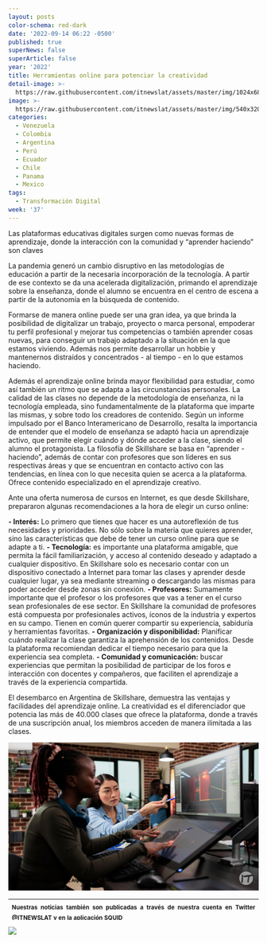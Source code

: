 ```yaml
---
layout: posts
color-schema: red-dark
date: '2022-09-14 06:22 -0500'
published: true
superNews: false
superArticle: false
year: '2022'
title: Herramientas online para potenciar la creatividad
detail-image: >-
  https://raw.githubusercontent.com/itnewslat/assets/master/img/1024x680/disenadores-g.jpg
image: >-
  https://raw.githubusercontent.com/itnewslat/assets/master/img/540x320/disenadores-p.jpg
categories:
  - Venezuela
  - Colombia
  - Argentina
  - Perú
  - Ecuador
  - Chile
  - Panama
  - Mexico
tags:
  - Transformación Digital
week: '37'
---
```

Las plataformas educativas digitales surgen como nuevas formas de aprendizaje, donde la interacción con la comunidad y “aprender haciendo” son claves

La pandemia generó un cambio disruptivo en las metodologías de educación a partir de la necesaria incorporación de la tecnología. A partir de ese contexto  se da una acelerada digitalización, primando el aprendizaje sobre la enseñanza, donde el alumno se encuentra en el centro de escena a partir de la autonomía en la búsqueda de contenido.

Formarse de manera online puede ser una gran idea, ya que brinda la posibilidad de digitalizar un trabajo, proyecto o marca personal, empoderar tu perfil profesional y mejorar tus competencias o también aprender cosas nuevas, para conseguir un trabajo adaptado a la situación en la que estamos viviendo. Además nos permite desarrollar un hobbie y mantenernos distraídos y concentrados - al tiempo - en lo que estamos haciendo.

Además el aprendizaje online brinda mayor flexibilidad para estudiar, como así también un ritmo que se adapta a las circunstancias personales. La calidad de las clases no depende de la metodología de enseñanza, ni la tecnología empleada, sino fundamentalmente de la plataforma que imparte las mismas, y sobre todo los creadores de contenido.  Según un informe impulsado por el Banco Interamericano de Desarrollo, resalta la importancia de entender que el modelo de enseñanza se adaptó hacia un aprendizaje activo, que permite elegir cuándo y dónde acceder a la clase, siendo el alumno el protagonista. La filosofía de Skillshare se basa en “aprender - haciendo”, además de contar con profesores que son líderes en sus respectivas áreas y que se encuentran en contacto activo con las tendencias, en línea con lo que necesita quien se acerca a la plataforma. Ofrece contenido especializado en el aprendizaje creativo.

Ante una oferta numerosa de cursos en Internet, es que desde Skillshare, prepararon algunas recomendaciones a la hora de elegir un curso online: 

**- Interés:** Lo primero que tienes que hacer es una autoreflexión de tus necesidades y prioridades. No sólo sobre la materia que quieres aprender, sino las características que debe de tener un curso online para que se adapte a ti.
**- Tecnología:** es importante una plataforma amigable, que permita la fácil familiarización, y acceso al contenido deseado y adaptado a cualquier dispositivo. En Skillshare solo es necesario contar con un dispositivo conectado a Internet para tomar las  clases y aprender desde cualquier lugar, ya sea mediante streaming o descargando las mismas para poder acceder desde zonas sin conexión.
**- Profesores:** Sumamente importante que el profesor o los profesores que vas a tener en el curso sean profesionales de ese sector. En Skillshare la comunidad de profesores está compuesta por profesionales activos, íconos de la industria y expertos en su campo. Tienen en común querer compartir su experiencia, sabiduría y herramientas favoritas.
**- Organización y disponibilidad:** Planificar cuándo realizar la clase garantiza la aprehensión de los contenidos. Desde la plataforma recomiendan dedicar el tiempo necesario para que la experiencia sea completa.
**- Comunidad y comunicación:** buscar experiencias que permitan la posibilidad de participar de los foros e interacción con docentes y compañeros, que faciliten el aprendizaje a través de la experiencia compartida.

El desembarco en Argentina de Skillshare, demuestra las ventajas y facilidades del aprendizaje online. La creatividad es el diferenciador que potencia las más de 40.000 clases que ofrece la  plataforma, donde a través de una suscripción anual, los miembros acceden de manera ilimitada a las clases.

![](https://raw.githubusercontent.com/itnewslat/assets/master/img/540x320/disenadores-p.jpg)

<table style="height: 42px;" width="569">
<tbody>
<tr>
<td style="text-align: justify;"><sub><strong>Nuestras noticias también son publicadas a través de nuestra cuenta en Twitter <a href="https://twitter.com/itnewslat?lang=es">@ITNEWSLAT</a> y en la aplicación <a href="https://squidapp.co/en/">SQUID</a></strong></sub></td>
</tr>
</tbody>
</table>

<img src="https://tracker.metricool.com/c3po.jpg?hash=56f88a41e39ab42c063cc51676587a04"/>